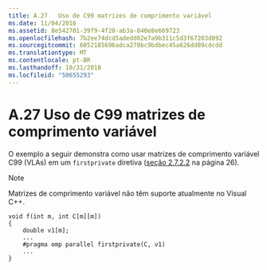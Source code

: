 ```yaml
---
title: A.27   Uso de C99 matrizes de comprimento variável
ms.date: 11/04/2016
ms.assetid: 8e542701-39f9-4f28-ab3a-840e8e669723
ms.openlocfilehash: 7b2ee74dcd5adedd02e7a9b311c5d3f67203d892
ms.sourcegitcommit: 6052185696adca270bc9bdbec45a626dd89cdcdd
ms.translationtype: MT
ms.contentlocale: pt-BR
ms.lasthandoff: 10/31/2018
ms.locfileid: "50655293"
---
```

# <a name="a27---use-of-c99-variable-length-arrays"></a>A.27   Uso de C99 matrizes de comprimento variável

O exemplo a seguir demonstra como usar matrizes de comprimento variável C99 (VLAs) em um `firstprivate` diretiva ([seção 2.7.2.2](../../parallel/openmp/2-7-2-2-firstprivate.md) na página 26).

> [!NOTE]
>  Matrizes de comprimento variável não têm suporte atualmente no Visual C++.

```
void f(int m, int C[m][m])
{
    double v1[m];
    ...
    #pragma omp parallel firstprivate(C, v1)
    ...
}
```